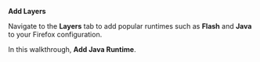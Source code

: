 **Add Layers**

Navigate to the **Layers** tab to add popular runtimes such as **Flash** and **Java** to your Firefox configuration.

In this walkthrough, **Add Java Runtime**.
